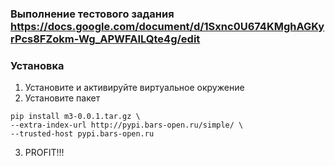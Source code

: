 ### Выполнение тестового задания https://docs.google.com/document/d/1Sxnc0U674KMghAGKyrPcs8FZokm-Wg_APWFAILQte4g/edit

### Установка
  1. Установите и активируйте виртуальное окружение
  2. Установите пакет
  
    pip install m3-0.0.1.tar.gz \
    --extra-index-url http://pypi.bars-open.ru/simple/ \
    --trusted-host pypi.bars-open.ru
    
  3. PROFIT!!!
